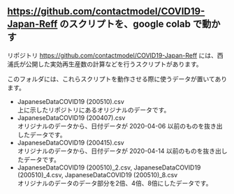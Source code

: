 ## https://github.com/contactmodel/COVID19-Japan-Reff のスクリプトを、google colab で動かす
リポジトリ https://github.com/contactmodel/COVID19-Japan-Reff には、西浦氏が公開した実効再生産数の計算などを行うスクリプトがあります。<br>

このフォルダには、これらスクリプトを動作させる際に使うデータが置いてあります。
- JapaneseDataCOVID19 (200510).csv<br>
上に示したリポジトリにあるオリジナルのデータです。
- JapaneseDataCOVID19 (200407).csv<br>
オリジナルのデータから、日付データが 2020-04-06 以前のものを抜き出したデータです。
- JapaneseDataCOVID19 (200415).csv<br>
オリジナルのデータから、日付データが 2020-04-14 以前のものを抜き出したデータです。
- JapaneseDataCOVID19 (200510)_2.csv, JapaneseDataCOVID19 (200510)_4.csv, JapaneseDataCOVID19 (200510)_8.csv<br>
オリジナルのデータのデータ部分を2倍、4倍、8倍にしたデータです。
